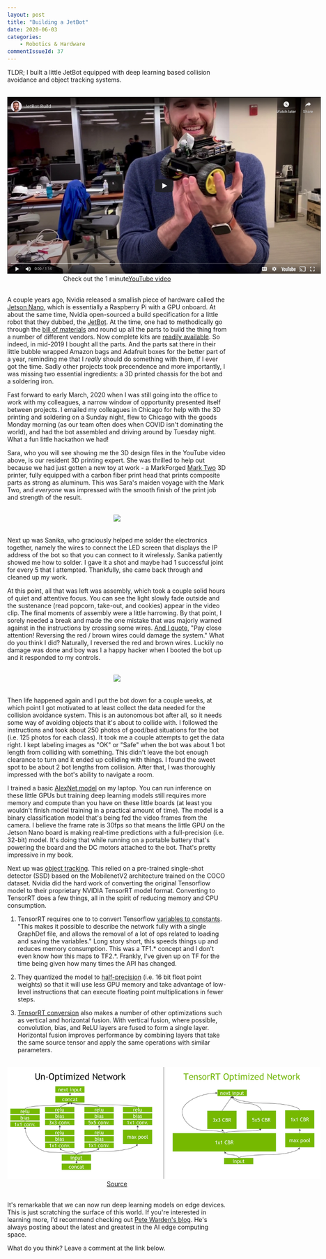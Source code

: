 ```yaml
---
layout: post
title: "Building a JetBot"
date: 2020-06-03
categories:
    - Robotics & Hardware
commentIssueId: 37
---
```

TLDR; I built a little JetBot equipped with deep learning based collision avoidance and object tracking systems.

<br>
<div style="text-align:center;"><a href="https://www.youtube.com/watch?v=iqVKjye-J68" target="_blank"><img src="/assets/jetbot/youtube.png" style="max-width:720px"></a></div>
<div style="text-align:center">Check out the 1 minute<a href="https://www.youtube.com/watch?v=iqVKjye-J68" target="_blank">YouTube video</a></div>
<br>

A couple years ago, Nvidia released a smallish piece of hardware called the <a href="https://developer.nvidia.com/embedded/jetson-nano-developer-kit" target="_blank">Jetson Nano</a>, which is essentially a Raspberry Pi with a GPU onboard. At about the same time, Nvidia open-sourced a build specification for a little robot that they dubbed, the <a href="https://github.com/NVIDIA-AI-IOT/jetbot" target="_blank">JetBot</a>. At the time, one had to methodically go through the <a href="https://github.com/NVIDIA-AI-IOT/jetbot/wiki/Bill-of-Materials" target="_blank">bill of materials</a> and round up all the parts to build the thing from a number of different vendors. Now complete kits are <a href="https://github.com/NVIDIA-AI-IOT/jetbot/wiki/Third-Party-Kits" target="_blank">readily available</a>. So indeed, in mid-2019 I bought all the parts. And the parts sat there in their little bubble wrapped Amazon bags and Adafruit boxes for the better part of a year, reminding me that I *really* should do something with them, if I ever got the time. Sadly other projects took precendence and more importantly, I was missing two essential ingredients: a 3D printed chassis for the bot and a soldering iron.

Fast forward to early March, 2020 when I was still going into the office to work with my colleagues, a narrow window of opportunity presented itself between projects. I emailed my colleagues in Chicago for help with the 3D printing and soldering on a Sunday night, flew to Chicago with the goods Monday morning (as our team often does when COVID isn't dominating the world), and had the bot assembled and driving around by Tuesday night. What a fun little hackathon we had!

Sara, who you will see showing me the 3D design files in the YouTube video above, is our resident 3D printing expert. She was thrilled to help out because we had just gotten a new toy at work - a MarkForged <a href="https://markforged.com/mark-two/" target="_blank">Mark Two</a> 3D printer, fully equipped with a carbon fiber print head that prints composite parts as strong as aluminum. This was Sara's maiden voyage with the Mark Two, and *everyone* was impressed with the smooth finish of the print job and strength of the result.

<br>
<div style="text-align:center;"><img src="/assets/jetbot/jetbot_top.png" style="max-width:540px"></div>
<br>

Next up was Sanika, who graciously helped me solder the electronics together, namely the wires to connect the LED screen that displays the IP address of the bot so that you can connect to it wirelessly. Sanika patiently showed me how to solder. I gave it a shot and maybe had 1 successful joint for every 5 that I attempted. Thankfully, she came back through and cleaned up my work.

At this point, all that was left was assembly, which took a couple solid hours of quiet and attentive focus. You can see the light slowly fade outside and the sustenance (read popcorn, take-out, and cookies) appear in the video clip. The final moments of assembly were a little harrowing. By that point, I sorely needed a break and made the one mistake that was majorly warned against in the instructions by crossing some wires. <a href="https://github.com/NVIDIA-AI-IOT/jetbot/wiki/Hardware-Setup#step-11---wire-motor-driver-to-pioled-display" target="_blank">And I quote</a>, "Pay close attention! Reversing the red / brown wires could damage the system." What do you think I did? Naturally, I reversed the red and brown wires. Luckily no damage was done and boy was I a happy hacker when I booted the bot up and it responded to my controls.

<br>
<div style="text-align:center;"><img src="/assets/jetbot/jetbot_bottom.png" style="max-width:540px"></div>
<br>

Then life happened again and I put the bot down for a couple weeks, at which point I got motivated to at least collect the data needed for the collision avoidance system. This is an autonomous bot after all, so it needs some way of avoiding objects that it's about to collide with. I followed the instructions and took about 250 photos of good/bad situations for the bot (i.e. 125 photos for each class). It took me a couple attempts to get the data right. I kept labeling images as "OK" or "Safe" when the bot was about 1 bot length from colliding with something. This didn't leave the bot enough clearance to turn and it ended up colliding with things. I found the sweet spot to be about 2 bot lengths from collision. After that, I was thoroughly impressed with the bot's ability to navigate a room.

I trained a basic <a href="https://github.com/NVIDIA-AI-IOT/jetbot/blob/master/notebooks/collision_avoidance/train_model.ipynb" target="_blank">AlexNet model</a> on my laptop. You can run inference on these little GPUs but training deep learning models still requires more memory and compute than you have on these little boards (at least you wouldn't finish model training in a practical amount of time). The model is a binary classification model that's being fed the video frames from the camera. I believe the frame rate is 30fps so that means the little GPU on the Jetson Nano board is making real-time predictions with a full-precision (i.e. 32-bit) model. It's doing that while running on a portable battery that's powering the board and the DC motors attached to the bot. That's pretty impressive in my book.

Next up was <a href="https://github.com/NVIDIA-AI-IOT/jetbot/blob/master/notebooks/object_following/live_demo.ipynb" target="_blank">object tracking</a>. This relied on a pre-trained single-shot detector (SSD) based on the MobilenetV2 architecture trained on the COCO dataset. Nvidia did the hard work of converting the original Tensorflow model to their proprietary NVIDIA TensorRT model format. Converting to TensorRT does a few things, all in the spirit of reducing memory and CPU consumption.

1. TensorRT requires one to to convert Tensorflow <a href="https://www.tensorflow.org/api_docs/python/tf/compat/v1/graph_util/convert_variables_to_constants?hl=pt-pt" target="_blank">variables to constants</a>. "This makes it possible to describe the network fully with a single GraphDef file, and allows the removal of a lot of ops related to loading and saving the variables." Long story short, this speeds things up and reduces memory consumption. This was a TF1.* concept and I don't even know how this maps to TF2.*. Frankly, I've given up on TF for the time being given how many times the API has changed.

2. They quantized the model to <a href="https://github.com/NVIDIA-AI-IOT/jetbot/blob/master/jetbot/ssd_tensorrt/ssd_tensorrt.py#L218" target="_blank">half-precision</a> (i.e. 16 bit float point weights) so that it will use less GPU memory and take advantage of low-level instructions that can execute floating point multiplications in fewer steps.

3. <a href="https://devblogs.nvidia.com/tensorrt-3-faster-tensorflow-inference/" target="_blank">TensorRT conversion</a> also makes a number of other optimizations such as vertical and horizontal fusion. With vertical fusion, where possible, convolution, bias, and ReLU layers are fused to form a single layer. Horizontal fusion improves performance by combining layers that take the same source tensor and apply the same operations with similar parameters.

<br>
<div style="text-align:center;"><img src="/assets/jetbot/tensorrt_graph.png" style="max-width:720px"></div>
<div style="text-align:center"><a href="https://devblogs.nvidia.com/tensorrt-3-faster-tensorflow-inference/" target="_blank">Source</a></div>
<br>

It's remarkable that we can now run deep learning models on edge devices. This is just scratching the surface of this world. If you're interested in learning more, I'd recommend checking out <a href="https://petewarden.com/2020/05/02/quantization-screencast/" target="_blank">Pete Warden's blog</a>. He's always posting about the latest and greatest in the AI edge computing space.

What do you think? Leave a comment at the link below.

